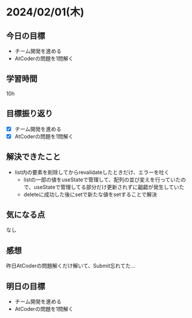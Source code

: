 # 2024/02/01(木)

## 今日の目標
* チーム開発を進める
* AtCoderの問題を1問解く

## 学習時間
10h

## 目標振り返り
* [x] チーム開発を進める
* [x] AtCoderの問題を1問解く

## 解決できたこと
- list内の要素を削除してからrevalidateしたときだけ、エラーを吐く
  - listの一部の値をuseStateで管理して、配列の並び変えを行っていたので、useStateで管理してる部分だけ更新されずに齟齬が発生していた
  - deleteに成功した後にsetで新たな値をsetすることで解決

## 気になる点
なし

## 感想
昨日AtCoderの問題解くだけ解いて、Submit忘れてた...

## 明日の目標
* チーム開発を進める
* AtCoderの問題を1問解く
